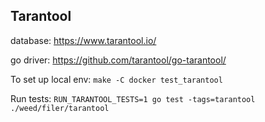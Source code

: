 ## Tarantool

database: https://www.tarantool.io/

go driver: https://github.com/tarantool/go-tarantool/

To set up local env:
`make -C docker test_tarantool`

Run tests:
`RUN_TARANTOOL_TESTS=1 go test -tags=tarantool ./weed/filer/tarantool`